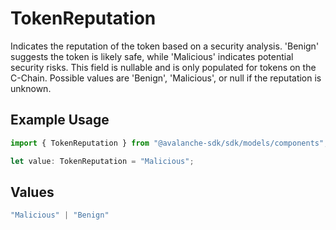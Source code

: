 # TokenReputation

Indicates the reputation of the token based on a security analysis. 'Benign' suggests the token is likely safe, while 'Malicious'  indicates potential security risks. This field is nullable and is only populated for tokens on the C-Chain. Possible values are 'Benign', 'Malicious', or null if the  reputation is unknown.

## Example Usage

```typescript
import { TokenReputation } from "@avalanche-sdk/sdk/models/components";

let value: TokenReputation = "Malicious";
```

## Values

```typescript
"Malicious" | "Benign"
```